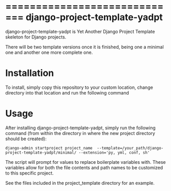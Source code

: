=============================
django-project-template-yadpt
=============================

django-project-template-yadpt is Yet Another Django Project Template skeleton for Django projects.

There will be two template versions once it is finished, being one a minimal one and another one more complete one.


Installation
============

To install, simply copy this repository to your custom location, change directory into that location and run the following command


Usage
============

After installing django-project-template-yadpt, simply run the following command (from within
the directory in where the new project directory should be created):

	django-admin startproject project_name  --template=/your_path/django-project-template-yadpt/minimal/ --extension='py, yml, conf, sh'

The script will prompt for values to replace boilerplate variables with. These
variables allow for both the file contents and path names to be customized to
this specific project.




See the files included in the project_template directory for an example.

